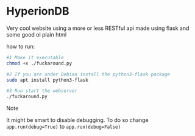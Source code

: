 # HyperionDB

Very cool website using a more or less RESTful api made using flask and some good ol plain html

how to run:
```bash
#1 Make it executable
chmod +x ./fuckaround.py

#2 If you are under Debian install the python3-flask package
sudo apt install python3-flask

#3 Run start the webserver
./fuckaround.py
```
> [!NOTE]
> It might be smart to disable debugging. To do so change `app.run(debug=True)` to `app.run(debug=False)`

